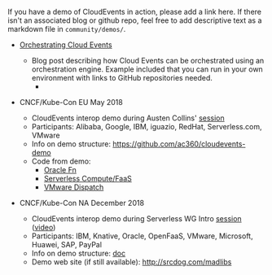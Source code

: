 If you have a demo of CloudEvents in action, please add a link here. If there
isn't an associated blog or github repo, feel free to add descriptive text as a
markdown file in `community/demos/`.

- [Orchestrating Cloud Events](https://salaboy.com/2020/05/18/orchestrating-cloud-events-with-zeebe/)
  - Blog post describing how Cloud Events can be orchestrated using an orchestration engine. Example included that you can run in your own environment with links to GitHub repositories needed. 
    - [Demo Code and instructions]: https://github.com/salaboy/zeebe-cloud-events-examples
- CNCF/Kube-Con EU May 2018

  - CloudEvents interop demo during Austen Collins'
    [session](https://kccnceu18.sched.com/event/Dqvg/the-serverless-and-event-driven-future-austen-collins-serverless-intermediate-skill-level)
  - Participants: Alibaba, Google, IBM, iguazio, RedHat, Serverless.com, VMware
  - Info on demo structure: https://github.com/ac360/cloudevents-demo
  - Code from demo:
    - [Oracle Fn](https://github.com/fnproject/cloudevents-demo)
    - [Serverless Compute/FaaS](https://github.com/ac360/cloudevents-demo)
    - [VMware Dispatch](https://github.com/dispatchframework/cloudevents-twitter-demo)

- CNCF/Kube-Con NA December 2018
  - CloudEvents interop demo during Serverless WG Intro
    [session](https://sched.co/Grcc)
    ([video](https://www.youtube.com/watch?v=iNlqLr9vlD4&feature=youtu.be))
  - Participants: IBM, Knative, Oracle, OpenFaaS, VMware, Microsoft, Huawei,
    SAP, PayPal
  - Info on demo structure:
    [doc](https://docs.google.com/document/d/1Vkrmz0vLyiJnUmHUeJfmFbBldDyD-DOFcBNOU-eEKeg/edit#bookmark=id.umb4bpvgj3x1)
  - Demo web site (if still available): http://srcdog.com/madlibs
